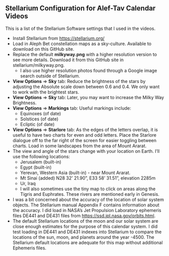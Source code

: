 ## Stellarium Configuration for Alef-Tav Calendar Videos
This is a list of the Stellarium Software settings that I used in the videos.

- Install Stellarium from https://stellarium.org/
- Load in Aleph Bet constellation maps as a sky-culture. Available to download on this GitHub site.
- Replace the default **milkyway.png** with a higher resolution version to see more details. Download it from this GitHub site in stellarium/milkyway.png.
    - I also use higher resolution photos found through a Google image search outside of Stellarium.
- **View Options** => **Sky** tab: Reduce the brightness of the stars by adjusting the Absolute scale down between 0.6 and 0.4. We only want to work with the brightest stars.
- **View Options** => **Sky** tab: Later, you may want to increase the Milky Way Brightness.
- **View Options** => **Markings** tab: Useful markings include:
    - Equinoxes (of date)
    - Solstices (of date)
    - Ecliptic (of date)
- **View Options** => **Starlore** tab: As the edges of the letters overlap, it is useful to have two charts for even and odd letters. Place the Starlore dialogue off to the far right of the screen for easier toggling between charts.
Load in some landscapes from the area of Mount Ararat.
- The view and angle of the stars change with your location on Earth. I’ll use the following locations:
    - Jerusalem (built-in)
    - Egypt (built-in)
    - Yerevan, Western Asia (built-in) - near Mount Ararat.
    - Mt Sinai (added) N28 32’ 21.90”, E33 58’ 31.51”, elevation 2285m
    - Ur, Iraq
    - I will also sometimes use the tiny map to click on areas along the Tigris and Euphrates. These rivers are mentioned early in Genesis.
- I was a bit concerned about the accuracy of the location of solar system objects. The Stellarium manual Appendix F contains information about the accuracy. I did load in NASA’s Jet Propulsion Laboratory ephemeris files DE441 and DE431 files from https://ssd.jpl.nasa.gov/orbits.html.
- The default Stellarium locations of the moon and our solar system are close enough estimates for the purpose of this calendar system. I did test loading in DE441 and DE431 indexes into Stellarium to compare the locations of the sun, moon, and planets around the year -4500. The Stellarium default locations are adequate for this map without additional Ephemeris files.

